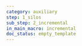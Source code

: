 ```yaml
---
category: auxiliary
step: 1_silos
sub_step: 2_incremental
in_main_macro: incremental
doc_status: empty_template
---
```

